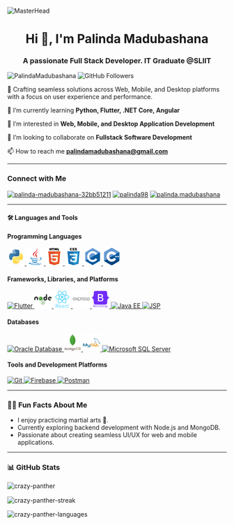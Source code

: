 ![MasterHead](https://github.com/user-attachments/assets/9f2011d1-55cf-4e85-8ce1-960d294d7446)
<h1 align="center">Hi 👋, I'm Palinda Madubashana</h1>
<h3 align="center">A passionate Full Stack Developer. IT Graduate @SLIIT</h3>

<p align="left"> 
  <img src="https://komarev.com/ghpvc/?username=crazy-panther&label=Profile%20views&color=0e75b6&style=flat" alt="PalindaMadubashana" />
  <img src="https://img.shields.io/github/followers/crazy-panther?label=Followers&style=social" alt="GitHub Followers" />
</p>

🚀 Crafting seamless solutions across Web, Mobile, and Desktop platforms with a focus on user experience and performance.

🌱 I’m currently learning **Python, Flutter, .NET Core, Angular**

💬 I’m interested in **Web, Mobile, and Desktop Application Development**

🤝 I’m looking to collaborate on **Fullstack Software Development**

📫 How to reach me **palindamadubashana@gmail.com**

---

### Connect with Me
<p align="left">
  <a href="https://www.linkedin.com/in/palinda-madubashana-32bb51211/" target="blank"><img align="center" src="https://raw.githubusercontent.com/rahuldkjain/github-profile-readme-generator/master/src/images/icons/Social/linked-in-alt.svg" alt="palinda-madubashana-32bb51211" height="30" width="40" /></a>
  <a href="https://www.facebook.com/profile.php?id=100086970717868&mibextid=ZbWKwL" target="blank"><img align="center" src="https://raw.githubusercontent.com/rahuldkjain/github-profile-readme-generator/master/src/images/icons/Social/facebook.svg" alt="palinda98" height="30" width="40" /></a>
  <a href="https://instagram.com/palinda.madubashana?igshid=MzNlNGNkZWQ4Mg==" target="blank"><img align="center" src="https://raw.githubusercontent.com/rahuldkjain/github-profile-readme-generator/master/src/images/icons/Social/instagram.svg" alt="palinda.madubashana" height="30" width="40" /></a>
</p>

---

#### 🛠️ Languages and Tools

#### Programming Languages
<p align="left">
  <a href="https://www.python.org" target="_blank" rel="noreferrer">
    <img src="https://raw.githubusercontent.com/devicons/devicon/master/icons/python/python-original.svg" alt="Python" width="40" height="40"/> 
  </a>
  <a href="https://www.java.com" target="_blank" rel="noreferrer">
    <img src="https://raw.githubusercontent.com/devicons/devicon/master/icons/java/java-original.svg" alt="Java" width="40" height="40"/> 
  </a>
  <a href="https://www.w3.org/html/" target="_blank" rel="noreferrer">
    <img src="https://raw.githubusercontent.com/devicons/devicon/master/icons/html5/html5-original-wordmark.svg" alt="HTML" width="40" height="40"/> 
  </a>
  <a href="https://www.w3schools.com/css/" target="_blank" rel="noreferrer">
    <img src="https://raw.githubusercontent.com/devicons/devicon/master/icons/css3/css3-original-wordmark.svg" alt="CSS" width="40" height="40"/> 
  </a>
  <a href="https://www.cprogramming.com/" target="_blank" rel="noreferrer">
    <img src="https://raw.githubusercontent.com/devicons/devicon/master/icons/c/c-original.svg" alt="C" width="40" height="40"/> 
  </a>
  <a href="https://www.w3schools.com/cpp/" target="_blank" rel="noreferrer">
    <img src="https://raw.githubusercontent.com/devicons/devicon/master/icons/cplusplus/cplusplus-original.svg" alt="C++" width="40" height="40"/> 
  </a>
</p>

#### Frameworks, Libraries, and Platforms
<p align="left">
  <a href="https://flutter.dev" target="_blank" rel="noreferrer">
    <img src="https://www.vectorlogo.zone/logos/flutterio/flutterio-icon.svg" alt="Flutter" width="40" height="40"/> 
  </a>
  <a href="https://nodejs.org" target="_blank" rel="noreferrer">
    <img src="https://raw.githubusercontent.com/devicons/devicon/master/icons/nodejs/nodejs-original-wordmark.svg" alt="Node.js" width="40" height="40"/> 
  </a>
  <a href="https://reactjs.org/" target="_blank" rel="noreferrer">
    <img src="https://raw.githubusercontent.com/devicons/devicon/master/icons/react/react-original-wordmark.svg" alt="React" width="40" height="40"/> 
  </a>
  <a href="https://expressjs.com" target="_blank" rel="noreferrer">
    <img src="https://raw.githubusercontent.com/devicons/devicon/master/icons/express/express-original-wordmark.svg" alt="Express" width="40" height="40"/> 
  </a>
  <a href="https://getbootstrap.com" target="_blank" rel="noreferrer">
    <img src="https://raw.githubusercontent.com/devicons/devicon/master/icons/bootstrap/bootstrap-plain-wordmark.svg" alt="Bootstrap" width="40" height="40"/> 
  </a>
  <a href="https://www.oracle.com/java/technologies/java-ee-glance.html" target="_blank" rel="noreferrer">
    <img src="https://www.vectorlogo.zone/logos/javaee/javaee-ar21.svg" alt="Java EE" width="40" height="40"/>
  </a>
  <a href="https://docs.oracle.com/javaee/6/tutorial/doc/bnaqe.html" target="_blank" rel="noreferrer">
    <img src="https://www.vectorlogo.zone/logos/java/java-ar21.svg" alt="JSP" width="40" height="40"/>
  </a>
</p>

#### Databases
<p align="left">
  <a href="https://www.oracle.com/database/" target="_blank" rel="noreferrer">
    <img src="https://www.vectorlogo.zone/logos/oracle/oracle-icon.svg" alt="Oracle Database" width="40" height="40"/> 
  </a>
  <a href="https://www.mongodb.com/" target="_blank" rel="noreferrer">
    <img src="https://raw.githubusercontent.com/devicons/devicon/master/icons/mongodb/mongodb-original-wordmark.svg" alt="MongoDB" width="40" height="40"/> 
  </a>
  <a href="https://www.mysql.com/" target="_blank" rel="noreferrer">
    <img src="https://raw.githubusercontent.com/devicons/devicon/master/icons/mysql/mysql-original-wordmark.svg" alt="MySQL" width="40" height="40"/> 
  </a>
  <a href="https://www.microsoft.com/en-us/sql-server" target="_blank" rel="noreferrer">
    <img src="https://www.svgrepo.com/show/303229/microsoft-sql-server-logo.svg" alt="Microsoft SQL Server" width="40" height="40"/> 
  </a>
</p>

#### Tools and Development Platforms
<p align="left">
  <a href="https://git-scm.com/" target="_blank" rel="noreferrer">
    <img src="https://www.vectorlogo.zone/logos/git-scm/git-scm-icon.svg" alt="Git" width="40" height="40"/> 
  </a>
  <a href="https://firebase.google.com/" target="_blank" rel="noreferrer">
    <img src="https://www.vectorlogo.zone/logos/firebase/firebase-icon.svg" alt="Firebase" width="40" height="40"/> 
  </a>
  <a href="https://postman.com" target="_blank" rel="noreferrer">
    <img src="https://www.vectorlogo.zone/logos/getpostman/getpostman-icon.svg" alt="Postman" width="40" height="40"/> 
  </a>
</p>


---

### 👨‍💻 Fun Facts About Me
- I enjoy practicing martial arts 🥋.
- Currently exploring backend development with Node.js and MongoDB.
- Passionate about creating seamless UI/UX for web and mobile applications.

---

### 📊 GitHub Stats
<p><img align="center" src="https://github-readme-stats.vercel.app/api?username=crazy-panther&show_icons=true&locale=en&theme=tokyonight" alt="crazy-panther" /></p>
<p><img align="center" src="https://github-readme-streak-stats.herokuapp.com/?user=crazy-panther&theme=tokyonight" alt="crazy-panther-streak" /></p>
<p><img align="center" src="https://github-readme-stats.vercel.app/api/top-langs?username=crazy-panther&show_icons=true&locale=en&layout=compact&theme=tokyonight" alt="crazy-panther-languages" /></p>
